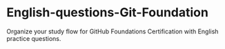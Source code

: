 # English-questions-Git-Foundation
Organize your study flow for GitHub Foundations Certification with English practice questions.
